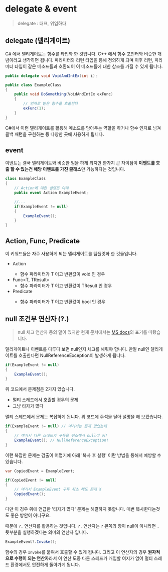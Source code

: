 # delegate & event

> delegate : 대표, 위임하다

## delegate (델리게이트)

C# 에서 델리게이트는 함수를 타입화 한 것입니다. C++ 에서 함수 포인터와 비슷한 개념이라고 생각하면 됩니다.
파라미터와 리턴 타입을 통해 정의하게 되며 이후 리턴, 파라미터 타입이 같은 메소드들과 호환되어 이 메소드들에 대한 참조를 가질 수 있게 됩니다.

```cs
public delegate void VoidAndIntEx(int i);

public class ExampleClass
{
    public void DoSomething(VoidAndIntEx exFunc)
    {
        // 인자로 받은 함수를 호출한다
        exFunc(1);
    }
}
```

C#에서 이런 델리게이트를 활용해 메소드를 담아두는 역할을 하거나 함수 인자로 넘겨 콜백 패턴을 구현하는 등 다양한 곳에 사용하게 됩니다.


## event

이벤트는 결국 델리게이트와 비슷한 일을 하게 되지만 한가지 큰 차이점이 **이벤트를 호출 할 수 있는건 해당 이벤트를 가진 클래스**만 가능하다는 것입니다.

```cs
class ExampleClass
{
    // Action에 대한 설명은 아래
    public event Action ExampleEvent;

    //...
    if(ExampleEvent != null)
    {
        ExampleEvent();
    }
}
```

## Action, Func, Predicate

이 키워드들은 자주 사용하게 되는 델리게이트를 템플릿화 한 것들입니다.

- Action<T> 
  - 함수 파라미터가 T 이고 반환값이 void 인 경우
- Func<T, TResult>
  - 함수 파라미터가 T 이고 반환값이 TResult 인 경우
- Predicate<T>
  - 함수 파라미터가 T 이고 반환값이 bool 인 경우


## null 조건부 연산자 (?.)

> null 체크 연산자 등의 말이 있지만 현재 문서에서는 [MS docs](https://learn.microsoft.com/ko-kr/dotnet/csharp/language-reference/operators/member-access-operators#null-conditional-operators--and-)의 표기를 따랐습니다.

델리게이트나 이벤트를 다루다 보면 null인지 체크를 해줘야 합니다. 만일 null인 델리게이트를 호출한다면 NullReferenceException이 발생하게 됩니다.

```cs
if(ExampleEvent != null)
{
    ExampleEvent();
}
```

위 코드에서 문제점은 2가지 있습니다.
- 멀티 스레드에서 호출할 경우의 문제
- 그냥 타자가 많다

멀티 스레드에서 문제는 복잡하게 됩니다. 위 코드에 주석을 달아 설명을 해 보겠습니다.

```cs
if(ExampleEvent != null) // 여기서는 문제 없었는데
{
    // 여기서 다른 스레드가 구독을 취소해서 null이 됨!
    ExampleEvent(); // NullReferenceException!
}
```

이런 복잡한 문제는 검출이 어렵기에 아래 '복사 후 실행' 이란 방법을 통해서 예방할 수 있습니다.

```cs
var CopiedEvent = ExampleEvent;

if(CopiedEvent != null)
{
    // 여기서 ExampleEvent 구독 취소 해도 문제 X
    CopiedEvent();
}
```

다만 이 경우 위에 언급한 '타자가 많다' 문제는 해결하지 못합니다. 매번 복사한다는것도 좋은 방안이 아니구요.

때문에 `?.` 연산자를 활용하는 것입니다. `?.` 연산자는 `?` 왼쪽의 항이 null이 아니라면 `.` 뒷부분을 실행하겠다는 의미의 연산자 입니다.

```cs
ExampleEvent?.Invoke();
```

함수의 경우 `Invoke`를 붙여서 호출할 수 있게 됩니다. 그리고 이 연산자의 경우 **원자적으로 수행이 되는 연산자**라서 이 연산 도중 다른 스레드가 개입할 여지가 없어 멀티 스레드 환경에서도 안전하게 돌아가게 됩니다.